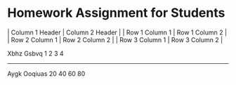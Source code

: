 # Homework Assignment for Students

| Column 1 Header | Column 2 Header |
| Row 1 Column 1 | Row 1 Column 2 |
| Row 2 Column 1 | Row 2 Column 2 |
| Row 3 Column 1 | Row 3 Column 2 |

Xbhz Gsbvq
1 2
3 4

----------------------------------------------
Aygk Ooqiuas
20 40
60 80

